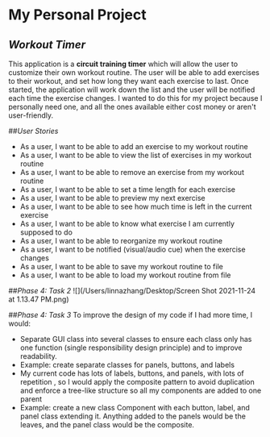 # My Personal Project

## *Workout Timer*

This application is a **circuit training timer** which will allow the user to customize their own workout
routine. The user will be able to add exercises to their workout, and set how long they want each exercise 
to last. Once started, the application will work down the list and the user will be notified each time the exercise 
changes. I wanted to do this for my project because I personally need one, and all the ones
available either cost money or aren't user-friendly. 

##*User Stories*
- As a user, I want to be able to add an exercise to my workout routine
- As a user, I want to be able to view the list of exercises in my workout routine
- As a user, I want to be able to remove an exercise from my workout routine
- As a user, I want to be able to set a time length for each exercise
- As a user, I want to be able to preview my next exercise
- As a user, I want to be able to see how much time is left in the current exercise
- As a user, I want to be able to know what exercise I am currently supposed to do
- As a user, I want to be able to reorganize my workout routine
- As a user, I want to be notified (visual/audio cue) when the exercise changes
- As a user, I want to be able to save my workout routine to file
- As a user, I want to be able to load my workout routine from file

##*Phase 4: Task 2*
![](/Users/linnazhang/Desktop/Screen Shot 2021-11-24 at 1.13.47 PM.png)


##*Phase 4: Task 3*
To improve the design of my code if I had more time, I would:
- Separate GUI class into several classes to ensure each class only has one function 
(single responsibility design principle) and to improve readability.
- Example: create separate classes for panels, buttons, and labels
- My current code has lots of labels, buttons, and panels, with lots of repetition , so I would
apply the composite pattern to avoid duplication and enforce a tree-like structure so all my components 
are added to one parent
- Example: create a new class Component with each button, label, and panel class extending it. Anything added to the 
panels would be the leaves, and the panel class would be the composite. 
